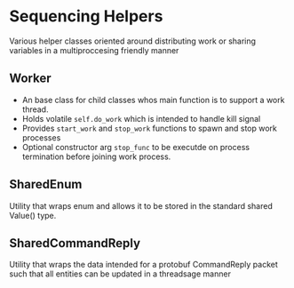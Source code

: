 # Sequencing Helpers
Various helper classes oriented around distributing work or sharing variables in a multiproccesing friendly manner

## Worker
* An base class for child classes whos main function is to support a work thread.
* Holds volatile `self.do_work` which is intended to handle kill signal
* Provides `start_work` and `stop_work` functions to spawn and stop work processes 
* Optional constructor arg `stop_func` to be executde on process termination before joining work process.

## SharedEnum
Utility that wraps enum and allows it to be stored in the standard shared Value() type.

## SharedCommandReply
Utility that wraps the data intended for a protobuf CommandReply packet such that all entities can be updated in a threadsage manner